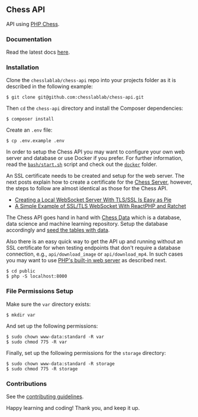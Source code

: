 ## Chess API

API using [PHP Chess](https://github.com/chesslablab/php-chess).

### Documentation

Read the latest docs [here](https://www.chesslablab.com/documentation/).

### Installation

Clone the `chesslablab/chess-api` repo into your projects folder as it is described in the following example:

    $ git clone git@github.com:chesslablab/chess-api.git

Then `cd` the `chess-api` directory and install the Composer dependencies:

    $ composer install

Create an `.env` file:

    $ cp .env.example .env

In order to setup the Chess API you may want to configure your own web server and database or use Docker if you prefer. For further information, read the [`bash/start.sh`](https://github.com/chesslablab/chess-data/blob/master/bash/start.sh) script and check out the [`docker`](https://github.com/chesslablab/chess-api/tree/main/docker) folder.

An SSL certificate needs to be created and setup for the web server. The next posts explain how to create a certificate for the [Chess Server](https://github.com/chesslablab/chess-server), however, the steps to follow are almost identical as those for the Chess API.

- [Creating a Local WebSocket Server With TLS/SSL Is Easy as Pie](https://medium.com/geekculture/creating-a-local-websocket-server-with-tls-ssl-is-easy-as-pie-de1a2ef058e0)
- [A Simple Example of SSL/TLS WebSocket With ReactPHP and Ratchet](https://medium.com/geekculture/a-simple-example-of-ssl-tls-websocket-with-reactphp-and-ratchet-e03be973f521)

The Chess API goes hand in hand with [Chess Data](https://github.com/chesslablab/chess-data) which is a database, data science and machine learning repository. Setup the database accordingly and [seed the tables with data](https://github.com/chesslablab/chess-data/tree/master/cli#seed-the-tables-with-data).

Also there is an easy quick way to get the API up and running without an SSL certificate for when testing endpoints that don't require a database connection, e.g., `api/download_image` or `api/download_mp4`. In such cases you may want to use [PHP's built-in web server](https://www.php.net/manual/en/features.commandline.webserver.php) as described next.

```
$ cd public
$ php -S localhost:8000
```

### File Permissions Setup

Make sure the `var` directory exists:

```
$ mkdir var
```

And set up the following permissions:

```
$ sudo chown www-data:standard -R var
$ sudo chmod 775 -R var
```

Finally, set up the following permissions for the `storage` directory:

```
$ sudo chown www-data:standard -R storage
$ sudo chmod 775 -R storage
```

### Contributions

See the [contributing guidelines](https://github.com/chesslablab/chess-api/blob/main/CONTRIBUTING.md).

Happy learning and coding! Thank you, and keep it up.
